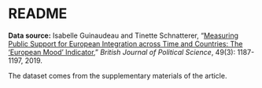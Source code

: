 # README

__Data source:__ Isabelle Guinaudeau and Tinette Schnatterer, “[Measuring Public Support for European Integration across Time and Countries: The ‘European Mood’ Indicator][gs19],” _British Journal of Political Science_, 49(3): 1187-1197, 2019.

[gs19]: https://doi.org/10.1017/S0007123416000776

The dataset comes from the supplementary materials of the article.
